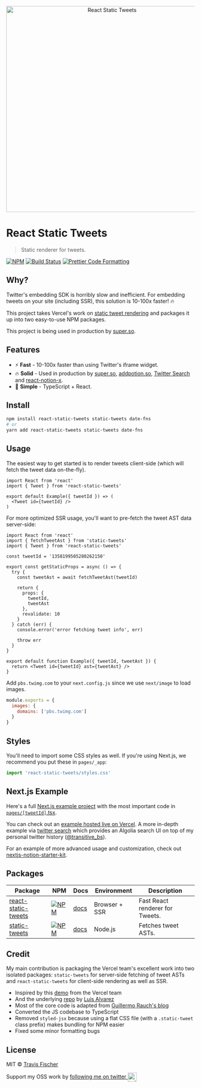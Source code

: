 <p align="center">
  <a href="https://react-static-tweets.vercel.app/1352687755621351425">
    <img alt="React Static Tweets" src="https://raw.githubusercontent.com/transitive-bullshit/react-static-tweets/master/example/demo.jpg" width="550">
  </a>
</p>

# React Static Tweets

> Static renderer for tweets.

[![NPM](https://img.shields.io/npm/v/react-static-tweets.svg)](https://www.npmjs.com/package/react-static-tweets) [![Build Status](https://github.com/transitive-bullshit/react-static-tweets/actions/workflows/build.yml/badge.svg)](https://github.com/transitive-bullshit/react-static-tweets/actions/workflows/build.yml) [![Prettier Code Formatting](https://img.shields.io/badge/code_style-prettier-brightgreen.svg)](https://prettier.io)

## Why?

Twitter's embedding SDK is horribly slow and inefficient. For embedding tweets on your site (including SSR), this solution is 10-100x faster! 🔥

This project takes Vercel's work on [static tweet rendering](https://static-tweet.vercel.app) and packages it up into two easy-to-use NPM packages.

This project is being used in production by [super.so](https://s.super.so/x).

## Features

- ⚡ **Fast** - 10-100x faster than using Twitter's iframe widget.
- 🔥 **Solid** - Used in production by [super.so](https://s.super.so/x), [addpotion.so](https://addpotion.so), [Twitter Search](https://twitter-search.vercel.app) and [react-notion-x](https://transitivebullsh.it/nextjs-notion-starter-kit).
- 🚀 **Simple** - TypeScript + React.

## Install

```bash
npm install react-static-tweets static-tweets date-fns
# or
yarn add react-static-tweets static-tweets date-fns
```

## Usage

The easiest way to get started is to render tweets client-side (which will fetch the tweet data on-the-fly).

```tsx
import React from 'react'
import { Tweet } from 'react-static-tweets'

export default Example({ tweetId }) => (
  <Tweet id={tweetId} />
)
```

For more optimized SSR usage, you'll want to pre-fetch the tweet AST data server-side:

```tsx
import React from 'react'
import { fetchTweetAst } from 'static-tweets'
import { Tweet } from 'react-static-tweets'

const tweetId = '1358199505280262150'

export const getStaticProps = async () => {
  try {
    const tweetAst = await fetchTweetAst(tweetId)

    return {
      props: {
        tweetId,
        tweetAst
      },
      revalidate: 10
    }
  } catch (err) {
    console.error('error fetching tweet info', err)

    throw err
  }
}

export default function Example({ tweetId, tweetAst }) {
  return <Tweet id={tweetId} ast={tweetAst} />
}
```

Add `pbs.twimg.com` to your `next.config.js` since we use `next/image` to load images.

```js
module.exports = {
  images: {
    domains: ['pbs.twimg.com']
  }
}
```

## Styles

You'll need to import some CSS styles as well. If you're using Next.js, we recommend you put these in `pages/_app`:

```ts
import 'react-static-tweets/styles.css'
```

## Next.js Example

Here's a full [Next.js example project](https://github.com/transitive-bullshit/react-static-tweets/tree/master/example) with the most important code in [`pages/[tweetId]`.tsx](https://github.com/transitive-bullshit/react-static-tweets/blob/master/example/pages/%5BtweetId%5D.tsx).

You can check out an [example hosted live on Vercel](https://react-static-tweets.vercel.app). A more in-depth example via [twitter search](https://twitter-search.vercel.app) which provides an Algolia search UI on top of my personal twitter history ([@transitive_bs](https://twitter.com/transitive_bs)).

For an example of more advanced usage and customization, check out [nextjs-notion-starter-kit](https://github.com/transitive-bullshit/nextjs-notion-starter-kit/blob/main/components/NotionPage.tsx#L164).

## Packages

| Package                                               | NPM                                                                                                               | Docs                                   | Environment   | Description                     |
| ----------------------------------------------------- | ----------------------------------------------------------------------------------------------------------------- | -------------------------------------- | ------------- | ------------------------------- |
| [react-static-tweets](./packages/react-static-tweets) | [![NPM](https://img.shields.io/npm/v/react-static-tweets.svg)](https://www.npmjs.com/package/react-static-tweets) | [docs](./packages/react-static-tweets) | Browser + SSR | Fast React renderer for Tweets. |
| [static-tweets](./packages/static-tweets)             | [![NPM](https://img.shields.io/npm/v/static-tweets.svg)](https://www.npmjs.com/package/static-tweets)             | [docs](./docs/static-tweets.md)        | Node.js       | Fetches tweet ASTs.             |

## Credit

My main contribution is packaging the Vercel team's excellent work into two isolated packages: `static-tweets` for server-side fetching of tweet ASTs and `react-static-tweets` for client-side rendering as well as SSR.

- Inspired by this [demo](https://static-tweet.vercel.app/) from the Vercel team
- And the underlying [repo](https://github.com/lfades/static-tweet) by [Luis Alvarez](https://github.com/lfades)
- Most of the core code is adapted from [Guillermo Rauch's blog](https://github.com/rauchg/blog/blob/master/pages/2020/2019-in-review.js)
- Converted the JS codebase to TypeScript
- Removed `styled-jsx` because using a flat CSS file (with a `.static-tweet` class prefix) makes bundling for NPM easier
- Fixed some minor formatting bugs

## License

MIT © [Travis Fischer](https://transitivebullsh.it)

Support my OSS work by <a href="https://twitter.com/transitive_bs">following me on twitter <img src="https://storage.googleapis.com/saasify-assets/twitter-logo.svg" alt="twitter" height="24px" align="center"></a>
